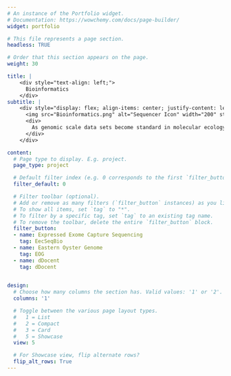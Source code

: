```yaml
---
# An instance of the Portfolio widget.
# Documentation: https://wowchemy.com/docs/page-builder/
widget: portfolio

# This file represents a page section.
headless: TRUE

# Order that this section appears on the page.
weight: 30

title: |
    <div style="text-align: left;">
      Bioinformatics 
    </div> 
subtitle: |
    <div style="display: flex; align-items: center; justify-content: left; text-align: justify;">
      <img src="Bioinformatics.png" alt="Sequencer Icon" width="200" style="margin-right: 40px;">
      <div>
        As genomic scale data sets become standard in molecular ecology, understanding how to efficiently and accurately process raw data is critical for accuracy in downstream population-level analysis.  Current research focuses on RADseq bioinformatics and developing "reference-free" methods for exome captured data analysis.
      </div>
    </div>   

content:
  # Page type to display. E.g. project.
  page_type: project

  # Default filter index (e.g. 0 corresponds to the first `filter_button` instance below).
  filter_default: 0

  # Filter toolbar (optional).
  # Add or remove as many filters (`filter_button` instances) as you like.
  # To show all items, set `tag` to "*".
  # To filter by a specific tag, set `tag` to an existing tag name.
  # To remove the toolbar, delete the entire `filter_button` block.
  filter_button:
  - name: Expressed Exome Capture Sequencing
    tag: EecSeqBio
  - name: Eastern Oyster Genome
    tag: EOG
  - name: dDocent
    tag: dDocent

        
design:
  # Choose how many columns the section has. Valid values: '1' or '2'.
  columns: '1'

  # Toggle between the various page layout types.
  #   1 = List
  #   2 = Compact
  #   3 = Card
  #   5 = Showcase
  view: 5

  # For Showcase view, flip alternate rows?
  flip_alt_rows: True
---
```

